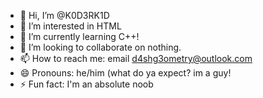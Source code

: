 - 👋 Hi, I’m @K0D3RK1D
- 👀 I’m interested in HTML
- 🌱 I’m currently learning C++!
- 💞️ I’m looking to collaborate on nothing.
- 📫 How to reach me: email d4shg3ometry@outlook.com
- 😄 Pronouns: he/him (what do ya expect? im a guy!
- ⚡ Fun fact: I'm an absolute noob

<!---
K0D3RK1D/K0D3RK1D is a ✨ special ✨ repository because its `README.md` (this file) appears on your GitHub profile.
You can click the Preview link to take a look at your changes.
--->
